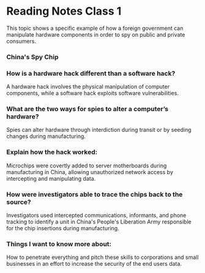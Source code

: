 # Reading Notes Class 1

This topic shows a specific example of how a foreign government can manipulate hardware components in order to spy on public and private consumers.  

### China's Spy Chip

### How is a hardware hack different than a software hack?

A hardware hack involves the physical manipulation of computer components, while a software hack exploits software vulnerabilities.

### What are the two ways for spies to alter a computer’s hardware?

Spies can alter hardware through interdiction during transit or by seeding changes during manufacturing.

### Explain how the hack worked:

Microchips were covertly added to server motherboards during manufacturing in China, allowing unauthorized network access by intercepting and manipulating data.

### How were investigators able to trace the chips back to the source?

Investigators used intercepted communications, informants, and phone tracking to identify a unit in China's People's Liberation Army responsible for the chip insertions during manufacturing.

### Things I want to know more about:

How to penetrate everything and pitch these skills to corporations and small businesses in an effort to increase the security of the end users data.

